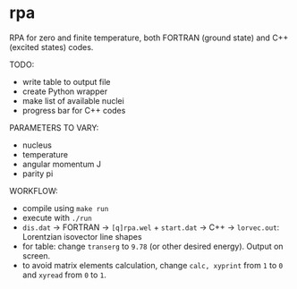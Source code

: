 # rpa

RPA for zero and finite temperature, both FORTRAN (ground state) and C++ (excited states) codes.

TODO:
- write table to output file
- create Python wrapper
- make list of available nuclei
- progress bar for C++ codes

PARAMETERS TO VARY:
- nucleus
- temperature
- angular momentum J
- parity pi

WORKFLOW:
- compile using `make run`
- execute with `./run`
- `dis.dat` -> FORTRAN -> `[q]rpa.wel` + `start.dat` -> C++ -> `lorvec.out`: Lorentzian isovector line shapes
- for table: change `transerg` to `9.78` (or other desired energy). Output on screen.
- to avoid matrix elements calculation, change `calc, xyprint` from `1` to `0` and `xyread` from `0` to `1`.
